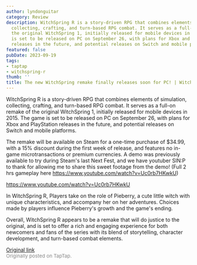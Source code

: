 ```yaml
---
author: lyndonguitar
category: Review
description: WitchSpring R is a story-driven RPG that combines elements of simulation,
  collecting, crafting, and turn-based RPG combat. It serves as a full-on remake of
  the original WitchSpring 1, initially released for mobile devices in 2015. The game
  is set to be released on PC on September 26, with plans for Xbox and PlayStation
  releases in the future, and potential releases on Switch and mobile platforms.
featured: false
pubDate: 2023-09-19
tags:
- taptap
- witchspring-r
thumb: ''
title: The new WitchSpring remake finally releases soon for PC! | WitchSpring R
---
```


WitchSpring R is a story-driven RPG that combines elements of simulation, collecting, crafting, and turn-based RPG combat. It serves as a full-on remake of the original WitchSpring 1, initially released for mobile devices in 2015. The game is set to be released on PC on September 26, with plans for Xbox and PlayStation releases in the future, and potential releases on Switch and mobile platforms.

The remake will be available on Steam for a one-time purchase of $34.99, with a 15% discount during the first week of release, and features no in-game microtransactions or premium currencies. A demo was previously available to try during Steam's last Next Fest, and we have youtuber SIN:P to thank for allowing me to share this sweet footage from the demo! (Full 2 hrs gameplay here https://www.youtube.com/watch?v=Uc0rb7HKwkU)

https://www.youtube.com/watch?v=Uc0rb7HKwkU

In WitchSpring R, Players take on the role of Pieberry, a cute little witch with unique characteristics, and accompany her on her adventures. Choices made by players influence Pieberry's growth and the game's ending.

Overall, WitchSpring R appears to be a remake that will do justice to the original, and is set to offer a rich and engaging experience for both newcomers and fans of the series with its blend of storytelling, character development, and turn-based combat elements.

[Original link](https://www.taptap.io/post/6316077)<br><span style="font-size: 0.95em; color: #888;">Originally posted on TapTap.</span>